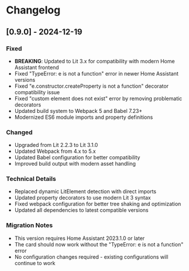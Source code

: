 # Changelog

## [0.9.0] - 2024-12-19

### Fixed
- **BREAKING**: Updated to Lit 3.x for compatibility with modern Home Assistant frontend
- Fixed "TypeError: e is not a function" error in newer Home Assistant versions
- Fixed "e.constructor.createProperty is not a function" decorator compatibility issue
- Fixed "custom element does not exist" error by removing problematic decorators
- Updated build system to Webpack 5 and Babel 7.23+
- Modernized ES6 module imports and property definitions

### Changed
- Upgraded from Lit 2.2.3 to Lit 3.1.0
- Updated Webpack from 4.x to 5.x
- Updated Babel configuration for better compatibility
- Improved build output with modern asset handling

### Technical Details
- Replaced dynamic LitElement detection with direct imports
- Updated property decorators to use modern Lit 3 syntax
- Fixed webpack configuration for better tree shaking and optimization
- Updated all dependencies to latest compatible versions

### Migration Notes
- This version requires Home Assistant 2023.1.0 or later
- The card should now work without the "TypeError: e is not a function" error
- No configuration changes required - existing configurations will continue to work
